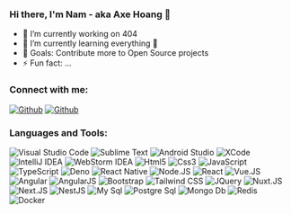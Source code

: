 [linkedin]: https://www.linkedin.com/in/namhhitvn/
[twitter]: https://twitter.com/namhhitvn
[github]: https://github.com/namhhitvn

### Hi there, I'm Nam - aka Axe Hoang 👋

- 🔭 I’m currently working on 404
- 🌱 I’m currently learning everything 🤣
- 🥅 Goals: Contribute more to Open Source projects
- ⚡ Fun fact: ...

### Connect with me:

[<img alt="Github" src="https://img.shields.io/badge/Linkedin-%2312100E.svg?&style=for-the-badge&logo=linkedin&logoColor=white" />](https://www.linkedin.com/in/namhhitvn/)
[<img alt="Github" src="https://img.shields.io/badge/twitter-%231DA1F2.svg?&style=for-the-badge&logo=twitter&logoColor=white" />](https://twitter.com/namhhitvn)

### Languages and Tools:

<div>
    <img alt="Visual Studio Code" src="https://img.shields.io/badge/Visual_Studio_Code-0078D4?style=for-the-badge&logo=visual%20studio%20code&logoColor=white" />
    <img alt="Sublime Text" src="https://img.shields.io/badge/sublime_text-%23575757.svg?&style=for-the-badge&logo=sublime-text&logoColor=important" />
    <img alt="Android Studio" src="https://img.shields.io/badge/Android%20Studio-4285f4.svg?&style=for-the-badge&logo=Android%20Studio&logoColor=3ddc84" />
    <img alt="XCode" src="https://img.shields.io/badge/XCode-17a5ec.svg?&style=for-the-badge&logo=Xcode&logoColor=white" />
    <img alt="IntelliJ IDEA" src="https://img.shields.io/badge/IntelliJ-F76706.svg?&style=for-the-badge&logo=IntelliJ%20IDEA&logoColor=white" />
    <img alt="WebStorm IDEA" src="https://img.shields.io/badge/WebStorm-23AAE3.svg?&style=for-the-badge&logo=WebStorm&logoColor=white" />
    <img alt="Html5" src="https://img.shields.io/badge/HTML5-E34F26?style=for-the-badge&logo=html5&logoColor=white" />
    <img alt="Css3" src="https://img.shields.io/badge/CSS3-1572B6?style=for-the-badge&logo=css3&logoColor=white" />
    <img alt="JavaScript" src="https://img.shields.io/badge/JavaScript-323330?style=for-the-badge&logo=javascript&logoColor=F7DF1E" />
    <img alt="TypeScript" src="https://img.shields.io/badge/TypeScript-007ACC?style=for-the-badge&logo=typescript&logoColor=white" />
    <img alt="Deno" src="https://img.shields.io/badge/Deno-e5e7eb?style=for-the-badge&logo=deno&logoColor=black" />
    <img alt="React Native" src="https://img.shields.io/badge/React_Native-20232A?style=for-the-badge&logo=react&logoColor=61DAFB" />
    <img alt="Node.JS" src="https://img.shields.io/badge/Node.js-339933?style=for-the-badge&logo=nodedotjs&logoColor=white" />
    <img alt="React" src="https://img.shields.io/badge/React-20232A?style=for-the-badge&logo=react&logoColor=61DAFB" />
    <img alt="Vue.JS" src="https://img.shields.io/badge/Vue.js-35495E?style=for-the-badge&logo=vuedotjs&logoColor=4FC08D" />
    <img alt="Angular" src="https://img.shields.io/badge/Angular-DD0031?style=for-the-badge&logo=angular&logoColor=white" />
    <img alt="AngularJS" src="https://img.shields.io/badge/AngularJS-E23237?style=for-the-badge&logo=angularjs&logoColor=white" />
    <img alt="Bootstrap" src="https://img.shields.io/badge/Bootstrap-563D7C?style=for-the-badge&logo=bootstrap&logoColor=white" />
    <img alt="Tailwind CSS" src="https://img.shields.io/badge/Tailwind_CSS-38B2AC?style=for-the-badge&logo=tailwind-css&logoColor=white" />
    <img alt="JQuery" src="https://img.shields.io/badge/jQuery-0769AD?style=for-the-badge&logo=jquery&logoColor=white" />
    <img alt="Nuxt.JS" src="https://img.shields.io/badge/nuxt.js-00C58E?style=for-the-badge&logo=nuxtdotjs&logoColor=white" />
    <img alt="Next.JS" src="https://img.shields.io/badge/next.js-000000?style=for-the-badge&logo=nextdotjs&logoColor=white" />
    <img alt="NestJS" src="https://img.shields.io/badge/Nest-000000?style=for-the-badge&logo=nestjs&logoColor=e0234e" />
    <img alt="My Sql" src="https://img.shields.io/badge/MySQL-00000F?style=for-the-badge&logo=mysql&logoColor=white" />
    <img alt="Postgre Sql" src="https://img.shields.io/badge/PostgreSQL-316192?style=for-the-badge&logo=postgresql&logoColor=white" />
    <img alt="Mongo Db" src="https://img.shields.io/badge/MongoDB-4EA94B?style=for-the-badge&logo=mongodb&logoColor=white" />
    <img alt="Redis" src="https://img.shields.io/badge/Redis-a61808?style=for-the-badge&logo=redis&logoColor=white" />
    <img alt="Docker" src="https://img.shields.io/badge/Docker-007ACC?style=for-the-badge&logo=docker&logoColor=white" />
</div>
